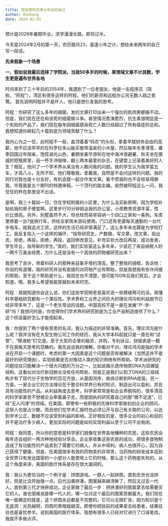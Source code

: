 ```yaml
---
title: 写给两年后博士毕业的自己
author: Runhang
date: 2024-02-01
---
```


预计是2026年暑期毕业，求学漫漫长路，即将过半。

今天是2024年2月的第一天，农历腊月23，喜逢小年之计，想给未来两年的自己写一段话。

**先来假象一个场景**

**一、假如说我最后选择了学院派，当我50多岁的时候，某领域文章不计其数，学生更是遍布世界各地**

时间来到了三十年后的2054年，我遇到了一位老朋友，他是一名程序员（简称，“阿程”），湾区有很多这样的阿程，他们的薪资和远程办公另无数人趋之若鹜。
首先说明阿程并不是坏人，他只是想引发我的思考。 

阿程：你研究了这么多年的细菌，发的文章打印出来一个强壮的肌肉男都搬不动。但是，我们现在还在和该死的细菌做斗争。甚至情况愈演愈烈，抗生素很明显是一个失败的产品了，我们现在每年因细菌感染死亡人数已经超过了所有癌症的总和。我想知道你耕耘几十载到底为领域贡献了什么？

我内心为之一怔，此阿程不一般，虽顶着着“码农”的头衔，拿着早就财务自由的高薪，他不应该早早的在科罗拉多山脉买套带温泉的小木屋，然后每年冬季滑雪，春季回国过年探亲，饱揽湖光山色，暑期坐豪华游轮在地中海冲浪避暑，秋天坐在挪威的短租房里，品一杯手冲咖啡，翻三两本最爱的杂志，在键盘上记录着美好的人生？相反，他问了一个学术界从来没有人敢问我的问题。我的学生认为我学富五车，才高八斗，无所不知，他们尊敬我，爱戴我，自然是不会问这样的问题。我的同行对我也是十分友好，有机会就一起合作发文章。看不惯我的也不会轻易得罪我，毕竟我是五个期刊的特邀审稿，一个顶刊的副主编。突然被阿程这么一问，我怔怔的杵在那里说不出话。

是啊，我三十载如一日，住在学校附属的小区里，为什么没买新房啊，因为学校补贴给我的房子便宜啊。这里步行10分钟抵达我的办公室，小孩教育资源丰富，性价比很高。另外，别墅虽然不大，但也轻而易举容纳一个四口之家和一条狗。车库里停着一台7座旅行车，供给全家周末游玩使用。门口还有老婆每天通勤的一台代步电车。就我这点工资，这样的生活已经非常满足了。这么多年来也算是为学校打工，我反复陷入一个这样的循环，“指导研究生，产数据，写文章，改文章，投出去，拒绝，再投，拒绝，再投，返回修改意见，补充实验大改后再投，成功发表，学生毕业，指导新的学生。”真的，我们实验室这么多年来，少说花了来自纳税人的一两千万美金经费，为什么还是没有一个高效的药物被研究出来？

我思考了良许，带着科研人的那种来自象牙塔的清高，整了整我的镜框，告诉他：你说的有道理，我的研究并没有直接的对药物产出有帮助，但是我想我有些许间接的帮助，至于这个帮助是什么，我现在也不清楚，很可能100年后我们死后，才会知道。哦，我多么希望我能穿越到未来时空。

阿程：我就知道你会这么说，你们这些学究啊老是喜欢说一些模棱两可的话，我懂科学基础研究都有一个滞后性。学术界和工业界之间巨大的理论鸿沟和利益脱节已经非常多年了，这是一个老生常谈的话题。中国高校不是一直在发展“产-学-研”吗？我想问的是，你觉得你们学术界的研究到底为工业产品制造提供了什么？这个桥梁最好怎么才能搭起来。

我：你提到了两个很有意思的名词，我认为描述的非常准确。首先，理论鸿沟是什么呢？我并没有在大型生物公司工作的经历，我从大学本科起就只是一直在和“试管”、“移液枪”打交道。至于大型药企里的融资，并购，专利诉讼，财报表是一概不在我每天思考的范畴的。我先说说我的理解，你看对不对。理论鸿沟是指的学术派在开启一个课题时，考虑的第一大因素是这个问题是否有被解决（当然这并不是最好的研究理由），实验结果是否对推动人类的知识网络有所帮助。学术派研究的问题往往只能解决一个很大问题的万分之一，比如说揭示遗传物质DNA为双螺旋结构，这看似对治疗新冠肺炎没有任何帮助，但是正是我们认知了DNA的三级结构才有了现代分子生物学的百花齐放，从基因测序，疾病诊断到RNA疫苗。另一方面，一家企业它的方法理论在于整合科学界已有的知识，制造出可以盈利，并且具有功能性的产品。从利益角度去思考，科学家常常是和企业界脱钩的，很多清高的科学家甚至不想被企业牵着鼻子走，而是固执的研究着自己的那“微不足道”，已经“无人问津”的领域。在美国，即使有一些积极的先锋科学家做初创企业的顾问，这些人也是占少数。而且他们在学术汇报时也必须公开与自己有关联的公司，以达到学术公正，数据不应该受到利益的影响。正好相反的是，很多企业的初心和目的并不是治疗多少病人，更加实际的问题是如何实现利益以至于公司不会倒闭。

阿程：我同意，所以你的意思是科学家们就像在世界各地播种的农民，这些农民会每年还会组织一两次种地经验分享会。企业家收集这些农民的成功，把很多食物制造成了有功能性的产品卖到了需要它的病人，并从中得利。病人也很开心，因为自己获得了健康。但是，在美国很多有效的药物卖的非常贵，当药物的研发成本高到全世界只有发达国家的一小部分人能使用上它的时候，那么这个药物是失败的。从这个角度来讲，美国的医疗体系是存在很大漏洞的。

我：我认为更恰当的一个例子是：拼图游戏。一群人一起拼图，直到去世也没拼好，但是比没开始强一点。后代沿袭拼凑，图案越来越清晰了，然后又过去一代人，直到第三代才快拼成功，企业家做了最后一步：把拼凑好的图案拿去给需要买它的人。谁也很难说是哪一代人的，哪一位对这个最后的图案贡献最大。我们现在唯一能确定的就是，这个拼图永远都是不完整的，它可以无限扩张，因为知识是个无底洞：光亮越明，四周的黑暗就越深。即使你把目前的成果拿去给患者，结果往往也是喜忧参半。说到美国的医疗体系，我想有很多人已经对它进行了口诛笔伐，我就不多做点评。






